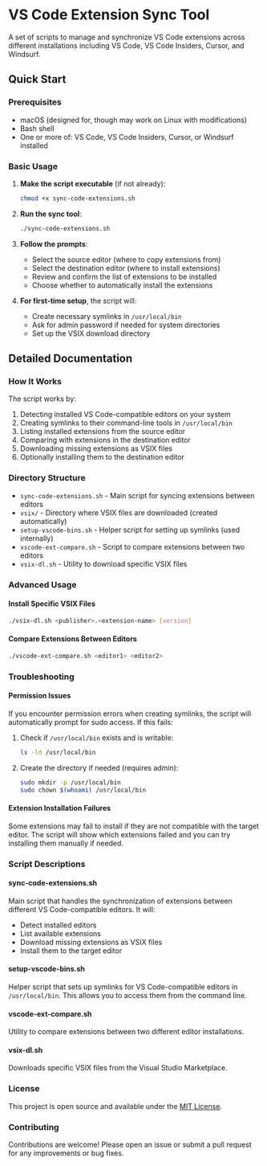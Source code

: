 # VS Code Extension Sync Tool

A set of scripts to manage and synchronize VS Code extensions across different installations including VS Code, VS Code Insiders, Cursor, and Windsurf.

## Quick Start

### Prerequisites
- macOS (designed for, though may work on Linux with modifications)
- Bash shell
- One or more of: VS Code, VS Code Insiders, Cursor, or Windsurf installed

### Basic Usage

1. **Make the script executable** (if not already):
   ```bash
   chmod +x sync-code-extensions.sh
   ```

2. **Run the sync tool**:
   ```bash
   ./sync-code-extensions.sh
   ```

3. **Follow the prompts**:
   - Select the source editor (where to copy extensions from)
   - Select the destination editor (where to install extensions)
   - Review and confirm the list of extensions to be installed
   - Choose whether to automatically install the extensions

4. **For first-time setup**, the script will:
   - Create necessary symlinks in `/usr/local/bin`
   - Ask for admin password if needed for system directories
   - Set up the VSIX download directory

## Detailed Documentation

### How It Works

The script works by:
1. Detecting installed VS Code-compatible editors on your system
2. Creating symlinks to their command-line tools in `/usr/local/bin`
3. Listing installed extensions from the source editor
4. Comparing with extensions in the destination editor
5. Downloading missing extensions as VSIX files
6. Optionally installing them to the destination editor

### Directory Structure

- `sync-code-extensions.sh` - Main script for syncing extensions between editors
- `vsix/` - Directory where VSIX files are downloaded (created automatically)
- `setup-vscode-bins.sh` - Helper script for setting up symlinks (used internally)
- `vscode-ext-compare.sh` - Script to compare extensions between two editors
- `vsix-dl.sh` - Utility to download specific VSIX files

### Advanced Usage

#### Install Specific VSIX Files
```bash
./vsix-dl.sh <publisher>.<extension-name> [version]
```

#### Compare Extensions Between Editors
```bash
./vscode-ext-compare.sh <editor1> <editor2>
```

### Troubleshooting

#### Permission Issues
If you encounter permission errors when creating symlinks, the script will automatically prompt for sudo access. If this fails:

1. Check if `/usr/local/bin` exists and is writable:
   ```bash
   ls -ld /usr/local/bin
   ```

2. Create the directory if needed (requires admin):
   ```bash
   sudo mkdir -p /usr/local/bin
   sudo chown $(whoami) /usr/local/bin
   ```

#### Extension Installation Failures
Some extensions may fail to install if they are not compatible with the target editor. The script will show which extensions failed and you can try installing them manually if needed.

### Script Descriptions

#### sync-code-extensions.sh
Main script that handles the synchronization of extensions between different VS Code-compatible editors. It will:
- Detect installed editors
- List available extensions
- Download missing extensions as VSIX files
- Install them to the target editor

#### setup-vscode-bins.sh
Helper script that sets up symlinks for VS Code-compatible editors in `/usr/local/bin`. This allows you to access them from the command line.

#### vscode-ext-compare.sh
Utility to compare extensions between two different editor installations.

#### vsix-dl.sh
Downloads specific VSIX files from the Visual Studio Marketplace.

### License

This project is open source and available under the [MIT License](LICENSE).

### Contributing

Contributions are welcome! Please open an issue or submit a pull request for any improvements or bug fixes.
